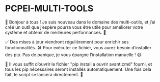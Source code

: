 # PCPEI-MULTI-TOOLS

👋 Bonjour à tous !
Je suis nouveau dans le domaine des multi-outils, et j’ai créé un outil que j’espère pourra vous être utile pour améliorer votre système et obtenir de meilleures performances. 🚀

✅ Des mises à jour viendront régulièrement pour enrichir ses fonctionnalités.
🛠️ Pour exécuter ce fichier, vous aurez besoin d’installer des pip. Pas de panique, je vous épargne l’installation manuelle ! 😄

📂 Il vous suffit d’ouvrir le fichier "pip install a ouvrir avant.cmd" fourni, et tous les pip nécessaires seront installés automatiquement. Une fois cela fait, le script se lancera directement. 🎉
